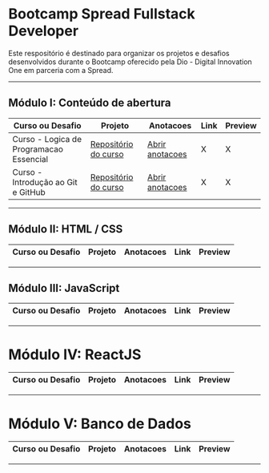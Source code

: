 # Bootcamp Spread Fullstack Developer
Este respositório é destinado para organizar os projetos e desafios desenvolvidos durante o Bootcamp oferecido pela Dio - Digital Innovation One em parceria com a Spread.

--- 

## Módulo I: Conteúdo de abertura
| Curso ou Desafio | Projeto | Anotacoes | Link | Preview |
| --- | --- | --- | --- | --- |
| Curso - Logica de Programacao Essencial | [Repositório do curso](https://github.com/lucianakyoko/Bootcamp-Spread-Fullstack-Developer/tree/main/Logica%20de%20Programacao%20Essencial) | [Abrir anotacoes](https://github.com/lucianakyoko/Bootcamp-Spread-Fullstack-Developer/blob/main/Logica%20de%20Programacao%20Essencial/anotacoes.MD) | X | X |
| Curso - Introdução ao Git e GitHub | [Repositório do curso](https://github.com/lucianakyoko/Bootcamp-Spread-Fullstack-Developer/tree/main/Introducao%20ao%20Git%20e%20Github) | [Abrir anotacoes](https://github.com/lucianakyoko/Bootcamp-Spread-Fullstack-Developer/blob/main/Introducao%20ao%20Git%20e%20Github/anotacoes.md) | X | X |

---

## Módulo II: HTML / CSS
| Curso ou Desafio | Projeto | Anotacoes | Link | Preview |
| --- | --- | --- | --- | ---|
 

---

## Módulo III: JavaScript
| Curso ou Desafio | Projeto | Anotacoes | Link | Preview |
| --- | --- | --- | --- | ---|
 

---

# Módulo IV: ReactJS
| Curso ou Desafio | Projeto | Anotacoes | Link | Preview |
| --- | --- | --- | --- | ---|
 

---

# Módulo V: Banco de Dados
| Curso ou Desafio | Projeto | Anotacoes | Link | Preview |
| --- | --- | --- | --- | ---|
 

---